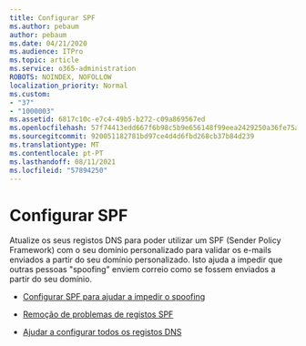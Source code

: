 ```yaml
---
title: Configurar SPF
ms.author: pebaum
author: pebaum
ms.date: 04/21/2020
ms.audience: ITPro
ms.topic: article
ms.service: o365-administration
ROBOTS: NOINDEX, NOFOLLOW
localization_priority: Normal
ms.custom:
- "37"
- "1000003"
ms.assetid: 6817c10c-e7c4-49b5-b272-c09a869567ed
ms.openlocfilehash: 57f74413edd667f6b98c5b9e656148f99eea2429250a36fe75aa4980a368829d
ms.sourcegitcommit: 920051182781bd97ce4d4d6fbd268cb37b84d239
ms.translationtype: MT
ms.contentlocale: pt-PT
ms.lasthandoff: 08/11/2021
ms.locfileid: "57894250"
---
```

# <a name="set-up-spf"></a>Configurar SPF

Atualize os seus registos DNS para poder utilizar um SPF (Sender Policy Framework) com o seu domínio personalizado para validar os e-mails enviados a partir do seu domínio personalizado. Isto ajuda a impedir que outras pessoas "spoofing" enviem correio como se fossem enviados a partir do seu domínio.
  
- [Configurar SPF para ajudar a impedir o spoofing](https://docs.microsoft.com/microsoft-365/security/office-365-security/set-up-spf-in-office-365-to-help-prevent-spoofing)

- [Remoção de problemas de registos SPF](https://docs.microsoft.com/microsoft-365/security/office-365-security/how-office-365-uses-spf-to-prevent-spoofing#SPFTroubleshoot)

- [Ajudar a configurar todos os registos DNS](https://docs.microsoft.com/microsoft-365/admin/get-help-with-domains/create-dns-records-at-any-dns-hosting-provider)
